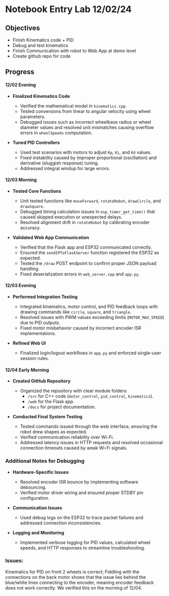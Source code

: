 # Notebook Entry Lab 12/02/24

## Objectives
- Finish Kinematics code + PID
- Debug and test kinematics
- Finish Communication with robot to Web App at demo level
- Create github repo for code

## Progress

#### **12/02 Evening**
- **Finalized Kinematics Code**  
  - Verified the mathematical model in `kinematics.cpp`.  
  - Tested conversions from linear to angular velocity using wheel parameters.  
  - Debugged issues such as incorrect wheelbase radius or wheel diameter values and resolved unit mismatches causing overflow errors in `wheelSpeeds` computation.  

- **Tuned PID Controllers**  
  - Used test scenarios with motors to adjust `Kp`, `Ki`, and `Kd` values.  
  - Fixed instability caused by improper proportional (oscillation) and derivative (sluggish response) tuning.  
  - Addressed integral windup for large errors.  

#### **12/03 Morning**
- **Tested Core Functions**  
  - Unit tested functions like `moveForward`, `rotateRobot`, `drawCircle`, and `drawSquare`.  
  - Debugged timing calculation issues in `esp_timer_get_time()` that caused skipped execution or unexpected delays.  
  - Resolved alignment drift in `rotateRobot` by calibrating encoder accuracy.  

- **Validated Web App Communication**  
  - Verified that the Flask app and ESP32 communicated correctly.  
  - Ensured the `sendIPToFlaskServer` function registered the ESP32 as expected.  
  - Tested the `/draw` POST endpoint to confirm proper JSON payload handling.  
  - Fixed deserialization errors in `web_server.cpp` and `app.py`.  

#### **12/03 Evening**
- **Performed Integration Testing**  
  - Integrated kinematics, motor control, and PID feedback loops with drawing commands like `circle`, `square`, and `triangle`.  
  - Resolved issues with PWM values exceeding limits (`MOTOR_MAX_SPEED`) due to PID outputs.  
  - Fixed motor misbehavior caused by incorrect encoder ISR implementations.  

- **Refined Web UI**  
  - Finalized login/logout workflows in `app.py` and enforced single-user session rules.  

#### **12/04 Early Morning**
- **Created GitHub Repository**  
  - Organized the repository with clear module folders:  
    - `/src` for C++ code (`motor_control`, `pid_control`, `kinematics`).  
    - `/web` for the Flask app.  
    - `/docs` for project documentation.  

- **Conducted Final System Testing**  
  - Tested commands issued through the web interface, ensuring the robot drew shapes as expected.  
  - Verified communication reliability over Wi-Fi.  
  - Addressed latency issues in HTTP requests and resolved occasional connection timeouts caused by weak Wi-Fi signals.  

### Additional Notes for Debugging
- **Hardware-Specific Issues**  
  - Resolved encoder ISR bounce by implementing software debouncing.  
  - Verified motor driver wiring and ensured proper STDBY pin configuration.  

- **Communication Issues**  
  - Used debug logs on the ESP32 to trace packet failures and addressed connection inconsistencies.  

- **Logging and Monitoring**  
  - Implemented verbose logging for PID values, calculated wheel speeds, and HTTP responses to streamline troubleshooting.  


### Issues:
Kinematics for PID on front 2 wheels is correct; Fiddling with the connections on the back motor shows that the issue lies behind the blue/white lines connecting to the encoder, meaning encoder feedback does not work correctly. We verified this on the morning of 12/04.